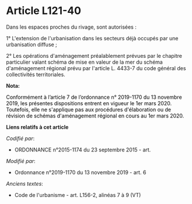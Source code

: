 # Article L121-40

Dans les espaces proches du rivage, sont autorisées :

1° L'extension de l'urbanisation dans les secteurs déjà occupés par une urbanisation diffuse ;

2° Les opérations d'aménagement préalablement prévues par le chapitre particulier valant schéma de mise en valeur de la mer
du schéma d'aménagement régional prévu par l'article L. 4433-7 du code général des collectivités territoriales.

**Nota:**

<font color="black">Conformément à l’article 7 de l’ordonnance n° 2019-1170 du 13 novembre 2019, les présentes dispositions
entrent en vigueur le 1er mars 2020. Toutefois, elle ne s'applique pas aux procédures d'élaboration ou de révision de schémas
d'aménagement régional en cours au 1er mars 2020.</font>

**Liens relatifs à cet article**

_Codifié par_:

  - ORDONNANCE n°2015-1174 du 23 septembre 2015 - art.

_Modifié par_:

  - Ordonnance n°2019-1170 du 13 novembre 2019 - art. 6

_Anciens textes_:

  - Code de l'urbanisme - art. L156-2, alinéas 7 à 9 (VT)
